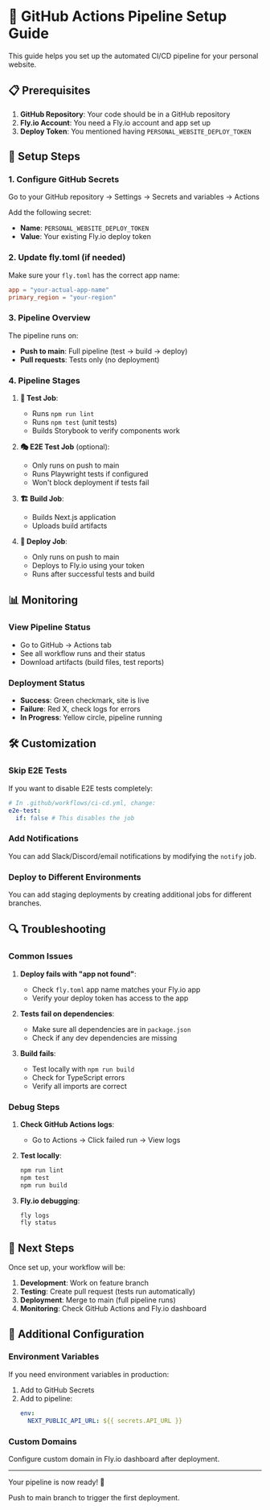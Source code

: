 # 🚀 GitHub Actions Pipeline Setup Guide

This guide helps you set up the automated CI/CD pipeline for your personal website.

## 📋 Prerequisites

1. **GitHub Repository**: Your code should be in a GitHub repository
2. **Fly.io Account**: You need a Fly.io account and app set up
3. **Deploy Token**: You mentioned having `PERSONAL_WEBSITE_DEPLOY_TOKEN`

## 🔧 Setup Steps

### 1. Configure GitHub Secrets

Go to your GitHub repository → Settings → Secrets and variables → Actions

Add the following secret:
- **Name**: `PERSONAL_WEBSITE_DEPLOY_TOKEN`
- **Value**: Your existing Fly.io deploy token

### 2. Update fly.toml (if needed)

Make sure your `fly.toml` has the correct app name:

```toml
app = "your-actual-app-name"
primary_region = "your-region"
```

### 3. Pipeline Overview

The pipeline runs on:
- **Push to main**: Full pipeline (test → build → deploy)
- **Pull requests**: Tests only (no deployment)

### 4. Pipeline Stages

1. **🧪 Test Job**:
   - Runs `npm run lint`
   - Runs `npm test` (unit tests)
   - Builds Storybook to verify components work

2. **🎭 E2E Test Job** (optional):
   - Only runs on push to main
   - Runs Playwright tests if configured
   - Won't block deployment if tests fail

3. **🏗️ Build Job**:
   - Builds Next.js application
   - Uploads build artifacts

4. **🚀 Deploy Job**:
   - Only runs on push to main
   - Deploys to Fly.io using your token
   - Runs after successful tests and build

## 📊 Monitoring

### View Pipeline Status
- Go to GitHub → Actions tab
- See all workflow runs and their status
- Download artifacts (build files, test reports)

### Deployment Status
- **Success**: Green checkmark, site is live
- **Failure**: Red X, check logs for errors
- **In Progress**: Yellow circle, pipeline running

## 🛠️ Customization

### Skip E2E Tests
If you want to disable E2E tests completely:

```yaml
# In .github/workflows/ci-cd.yml, change:
e2e-test:
  if: false # This disables the job
```

### Add Notifications
You can add Slack/Discord/email notifications by modifying the `notify` job.

### Deploy to Different Environments
You can add staging deployments by creating additional jobs for different branches.

## 🔍 Troubleshooting

### Common Issues

1. **Deploy fails with "app not found"**:
   - Check `fly.toml` app name matches your Fly.io app
   - Verify your deploy token has access to the app

2. **Tests fail on dependencies**:
   - Make sure all dependencies are in `package.json`
   - Check if any dev dependencies are missing

3. **Build fails**:
   - Test locally with `npm run build`
   - Check for TypeScript errors
   - Verify all imports are correct

### Debug Steps

1. **Check GitHub Actions logs**:
   - Go to Actions → Click failed run → View logs

2. **Test locally**:
   ```bash
   npm run lint
   npm test
   npm run build
   ```

3. **Fly.io debugging**:
   ```bash
   fly logs
   fly status
   ```

## 🚀 Next Steps

Once set up, your workflow will be:

1. **Development**: Work on feature branch
2. **Testing**: Create pull request (tests run automatically)
3. **Deployment**: Merge to main (full pipeline runs)
4. **Monitoring**: Check GitHub Actions and Fly.io dashboard

## 📝 Additional Configuration

### Environment Variables
If you need environment variables in production:

1. Add to GitHub Secrets
2. Add to pipeline:
   ```yaml
   env:
     NEXT_PUBLIC_API_URL: ${{ secrets.API_URL }}
   ```

### Custom Domains
Configure custom domain in Fly.io dashboard after deployment.

---

Your pipeline is now ready! 🎉 

Push to main branch to trigger the first deployment. 